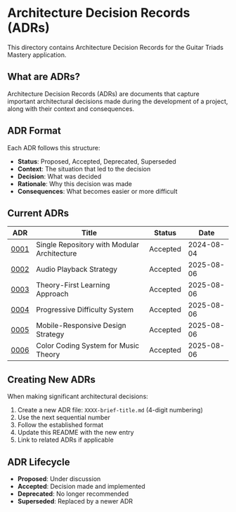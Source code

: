 # Architecture Decision Records (ADRs)

This directory contains Architecture Decision Records for the Guitar Triads Mastery application.

## What are ADRs?

Architecture Decision Records (ADRs) are documents that capture important architectural decisions made during the development of a project, along with their context and consequences.

## ADR Format

Each ADR follows this structure:
- **Status**: Proposed, Accepted, Deprecated, Superseded
- **Context**: The situation that led to the decision
- **Decision**: What was decided
- **Rationale**: Why this decision was made
- **Consequences**: What becomes easier or more difficult

## Current ADRs

| ADR | Title | Status | Date |
|-----|-------|--------|------|
| [0001](./0001-single-repo-modular-architecture.md) | Single Repository with Modular Architecture | Accepted | 2024-08-04 |
| [0002](./0002-audio-playback-strategy.md) | Audio Playback Strategy | Accepted | 2025-08-06 |
| [0003](./0003-theory-first-learning-approach.md) | Theory-First Learning Approach | Accepted | 2025-08-06 |
| [0004](./0004-progressive-difficulty-system.md) | Progressive Difficulty System | Accepted | 2025-08-06 |
| [0005](./0005-mobile-responsive-design-strategy.md) | Mobile-Responsive Design Strategy | Accepted | 2025-08-06 |
| [0006](./0006-color-coding-system-for-music-theory.md) | Color Coding System for Music Theory | Accepted | 2025-08-06 |

## Creating New ADRs

When making significant architectural decisions:

1. Create a new ADR file: `XXXX-brief-title.md` (4-digit numbering)
2. Use the next sequential number
3. Follow the established format
4. Update this README with the new entry
5. Link to related ADRs if applicable

## ADR Lifecycle

- **Proposed**: Under discussion
- **Accepted**: Decision made and implemented
- **Deprecated**: No longer recommended
- **Superseded**: Replaced by a newer ADR
